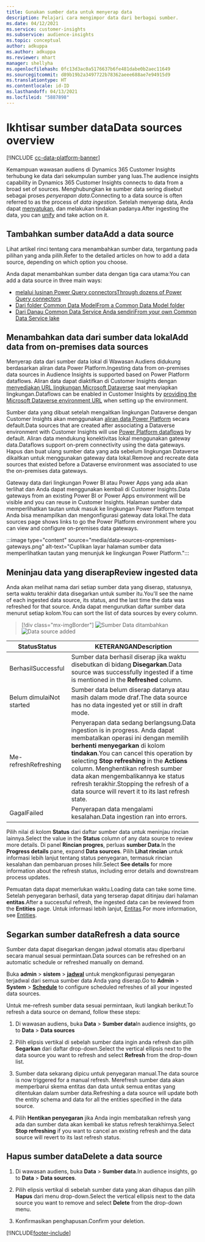 ```yaml
---
title: Gunakan sumber data untuk menyerap data
description: Pelajari cara mengimpor data dari berbagai sumber.
ms.date: 04/12/2021
ms.service: customer-insights
ms.subservice: audience-insights
ms.topic: conceptual
author: adkuppa
ms.author: adkuppa
ms.reviewer: mhart
manager: shellyha
ms.openlocfilehash: 0fc13d3ac0a5176637b6fe481dabe0b2aec11649
ms.sourcegitcommit: d89b19b2a3497722b78362aeee688ae7e94915d9
ms.translationtype: HT
ms.contentlocale: id-ID
ms.lasthandoff: 04/13/2021
ms.locfileid: "5887898"
---
```

# <a name="data-sources-overview"></a><span data-ttu-id="f706e-103">Ikhtisar sumber data</span><span class="sxs-lookup"><span data-stu-id="f706e-103">Data sources overview</span></span>

[!INCLUDE [cc-data-platform-banner](../includes/cc-data-platform-banner.md)]

<span data-ttu-id="f706e-104">Kemampuan wawasan audiens di Dynamics 365 Customer Insights terhubung ke data dari sekumpulan sumber yang luas.</span><span class="sxs-lookup"><span data-stu-id="f706e-104">The audience insights capability in Dynamics 365 Customer Insights connects to data from a broad set of sources.</span></span> <span data-ttu-id="f706e-105">Menghubungkan ke sumber data sering disebut sebagai proses *penyerapan data*.</span><span class="sxs-lookup"><span data-stu-id="f706e-105">Connecting to a data source is often referred to as the process of *data ingestion*.</span></span> <span data-ttu-id="f706e-106">Setelah menyerap data, Anda dapat [menyatukan](data-unification.md), dan melakukan tindakan padanya.</span><span class="sxs-lookup"><span data-stu-id="f706e-106">After ingesting the data, you can [unify](data-unification.md) and take action on it.</span></span>

## <a name="add-a-data-source"></a><span data-ttu-id="f706e-107">Tambahkan sumber data</span><span class="sxs-lookup"><span data-stu-id="f706e-107">Add a data source</span></span>

<span data-ttu-id="f706e-108">Lihat artikel rinci tentang cara menambahkan sumber data, tergantung pada pilihan yang anda pilih.</span><span class="sxs-lookup"><span data-stu-id="f706e-108">Refer to the detailed articles on how to add a data source, depending on which option you choose.</span></span>

<span data-ttu-id="f706e-109">Anda dapat menambahkan sumber data dengan tiga cara utama:</span><span class="sxs-lookup"><span data-stu-id="f706e-109">You can add a data source in three main ways:</span></span>

- [<span data-ttu-id="f706e-110">melalui lusinan Power Query connectors</span><span class="sxs-lookup"><span data-stu-id="f706e-110">Through dozens of Power Query connectors</span></span>](connect-power-query.md)
- [<span data-ttu-id="f706e-111">Dari folder Common Data Model</span><span class="sxs-lookup"><span data-stu-id="f706e-111">From a Common Data Model folder</span></span>](connect-common-data-model.md)
- [<span data-ttu-id="f706e-112">Dari Danau Common Data Service Anda sendiri</span><span class="sxs-lookup"><span data-stu-id="f706e-112">From your own Common Data Service lake</span></span>](connect-common-data-service-lake.md)

## <a name="add-data-from-on-premises-data-sources"></a><span data-ttu-id="f706e-113">Menambahkan data dari sumber data lokal</span><span class="sxs-lookup"><span data-stu-id="f706e-113">Add data from on-premises data sources</span></span>

<span data-ttu-id="f706e-114">Menyerap data dari sumber data lokal di Wawasan Audiens didukung berdasarkan aliran data Power Platform.</span><span class="sxs-lookup"><span data-stu-id="f706e-114">Ingesting data from on-premises data sources in Audience Insights is supported based on Power Platform dataflows.</span></span> <span data-ttu-id="f706e-115">Aliran data dapat diaktifkan di Customer Insights dengan [menyediakan URL lingkungan Microsoft Dataverse](manage-environments.md#create-an-environment-in-an-existing-organization) saat menyiapkan lingkungan.</span><span class="sxs-lookup"><span data-stu-id="f706e-115">Dataflows can be enabled in Customer Insights by [providing the Microsoft Dataverse environment URL](manage-environments.md#create-an-environment-in-an-existing-organization) when setting up the environment.</span></span>

<span data-ttu-id="f706e-116">Sumber data yang dibuat setelah mengaitkan lingkungan Dataverse dengan Customer Insights akan menggunakan [aliran data Power Platform](/power-query/dataflows/overview-dataflows-across-power-platform-dynamics-365) secara default.</span><span class="sxs-lookup"><span data-stu-id="f706e-116">Data sources that are created after associating a Dataverse environment with Customer Insights will use [Power Platform dataflows](/power-query/dataflows/overview-dataflows-across-power-platform-dynamics-365) by default.</span></span> <span data-ttu-id="f706e-117">Aliran data mendukung konektivitas lokal menggunakan gateway data.</span><span class="sxs-lookup"><span data-stu-id="f706e-117">Dataflows support on-prem connectivity using the data gateways.</span></span> <span data-ttu-id="f706e-118">Hapus dan buat ulang sumber data yang ada sebelum lingkungan Dataverse dikaitkan untuk menggunakan gateway data lokal.</span><span class="sxs-lookup"><span data-stu-id="f706e-118">Remove and recreate data sources that existed before a Dataverse environment was associated to use the on-premises data gateways.</span></span>

<span data-ttu-id="f706e-119">Gateway data dari lingkungan Power BI atau Power Apps yang ada akan terlihat dan Anda dapat menggunakan kembali di Customer Insights.</span><span class="sxs-lookup"><span data-stu-id="f706e-119">Data gateways from an existing Power BI or Power Apps environment will be visible and you can reuse in Customer Insights.</span></span> <span data-ttu-id="f706e-120">Halaman sumber data memperlihatkan tautan untuk masuk ke lingkungan Power Platform tempat Anda bisa menampilkan dan mengonfigurasi gateway data lokal.</span><span class="sxs-lookup"><span data-stu-id="f706e-120">The data sources page shows links to go the Power Platform environment where you can view and configure on-premises data gateways.</span></span>

:::image type="content" source="media/data-sources-onpremises-gateways.png" alt-text="Cuplikan layar halaman sumber data memperlihatkan tautan yang menunjuk ke lingkungan Power Platform.":::

## <a name="review-ingested-data"></a><span data-ttu-id="f706e-122">Meninjau data yang diserap</span><span class="sxs-lookup"><span data-stu-id="f706e-122">Review ingested data</span></span>

<span data-ttu-id="f706e-123">Anda akan melihat nama dari setiap sumber data yang diserap, statusnya, serta waktu terakhir data disegarkan untuk sumber itu.</span><span class="sxs-lookup"><span data-stu-id="f706e-123">You'll see the name of each ingested data source, its status, and the last time the data was refreshed for that source.</span></span> <span data-ttu-id="f706e-124">Anda dapat mengurutkan daftar sumber data menurut setiap kolom.</span><span class="sxs-lookup"><span data-stu-id="f706e-124">You can sort the list of data sources by every column.</span></span>

> [!div class="mx-imgBorder"]
> <span data-ttu-id="f706e-125">![Sumber Data ditambahkan](media/configure-data-datasource-added.png "Sumber Data ditambahkan")</span><span class="sxs-lookup"><span data-stu-id="f706e-125">![Data source added](media/configure-data-datasource-added.png "Data source added")</span></span>

|<span data-ttu-id="f706e-126">Status</span><span class="sxs-lookup"><span data-stu-id="f706e-126">Status</span></span>  |<span data-ttu-id="f706e-127">KETERANGAN</span><span class="sxs-lookup"><span data-stu-id="f706e-127">Description</span></span>  |
|---------|---------|
|<span data-ttu-id="f706e-128">Berhasil</span><span class="sxs-lookup"><span data-stu-id="f706e-128">Successful</span></span>   |<span data-ttu-id="f706e-129">Sumber data berhasil diserap jika waktu disebutkan di bidang **Disegarkan**.</span><span class="sxs-lookup"><span data-stu-id="f706e-129">Data source was successfully ingested if a time is mentioned in the **Refreshed** column.</span></span>
|<span data-ttu-id="f706e-130">Belum dimulai</span><span class="sxs-lookup"><span data-stu-id="f706e-130">Not started</span></span>   |<span data-ttu-id="f706e-131">Sumber data belum diserap datanya atau masih dalam mode draf.</span><span class="sxs-lookup"><span data-stu-id="f706e-131">The data source has no data ingested yet or still in draft mode.</span></span>         |
|<span data-ttu-id="f706e-132">Me-refresh</span><span class="sxs-lookup"><span data-stu-id="f706e-132">Refreshing</span></span>    |<span data-ttu-id="f706e-133">Penyerapan data sedang berlangsung.</span><span class="sxs-lookup"><span data-stu-id="f706e-133">Data ingestion is in progress.</span></span> <span data-ttu-id="f706e-134">Anda dapat membatalkan operasi ini dengan memilih **berhenti menyegarkan** di kolom **tindakan**.</span><span class="sxs-lookup"><span data-stu-id="f706e-134">You can cancel this operation by selecting **Stop refreshing** in the **Actions** column.</span></span> <span data-ttu-id="f706e-135">Menghentikan refresh sumber data akan mengembalikannya ke status refresh terakhir.</span><span class="sxs-lookup"><span data-stu-id="f706e-135">Stopping the refresh of a data source will revert it to its last refresh state.</span></span>       |
|<span data-ttu-id="f706e-136">Gagal</span><span class="sxs-lookup"><span data-stu-id="f706e-136">Failed</span></span>     |<span data-ttu-id="f706e-137">Penyerapan data mengalami kesalahan.</span><span class="sxs-lookup"><span data-stu-id="f706e-137">Data ingestion ran into errors.</span></span>         |

<span data-ttu-id="f706e-138">Pilih nilai di kolom **Status** dari daftar sumber data untuk meninjau rincian lainnya.</span><span class="sxs-lookup"><span data-stu-id="f706e-138">Select the value in the **Status** column of any data source to review more details.</span></span> <span data-ttu-id="f706e-139">Di panel **Rincian progres**, perluas **sumber Data**.</span><span class="sxs-lookup"><span data-stu-id="f706e-139">In the **Progress details** pane, expand **Data sources**.</span></span> <span data-ttu-id="f706e-140">Pilih **Lihat rincian** untuk informasi lebih lanjut tentang status penyegaran, termasuk rincian kesalahan dan pembaruan proses hilir.</span><span class="sxs-lookup"><span data-stu-id="f706e-140">Select **See details** for more information about the refresh status, including error details and downstream process updates.</span></span>

<span data-ttu-id="f706e-141">Pemuatan data dapat memerlukan waktu.</span><span class="sxs-lookup"><span data-stu-id="f706e-141">Loading data can take some time.</span></span> <span data-ttu-id="f706e-142">Setelah penyegaran berhasil, data yang terserap dapat ditinjau dari halaman **entitas**.</span><span class="sxs-lookup"><span data-stu-id="f706e-142">After a successful refresh, the ingested data can be reviewed from the **Entities** page.</span></span> <span data-ttu-id="f706e-143">Untuk informasi lebih lanjut, [Entitas](entities.md).</span><span class="sxs-lookup"><span data-stu-id="f706e-143">For more information, see [Entities](entities.md).</span></span>

## <a name="refresh-a-data-source"></a><span data-ttu-id="f706e-144">Segarkan sumber data</span><span class="sxs-lookup"><span data-stu-id="f706e-144">Refresh a data source</span></span>

<span data-ttu-id="f706e-145">Sumber data dapat disegarkan dengan jadwal otomatis atau diperbarui secara manual sesuai permintaan.</span><span class="sxs-lookup"><span data-stu-id="f706e-145">Data sources can be refreshed on an automatic schedule or refreshed manually on demand.</span></span> 

<span data-ttu-id="f706e-146">Buka **admin** > **sistem** > [**jadwal**](system.md#schedule-tab) untuk mengkonfigurasi penyegaran terjadwal dari semua sumber data Anda yang diserap.</span><span class="sxs-lookup"><span data-stu-id="f706e-146">Go to **Admin** > **System** > [**Schedule**](system.md#schedule-tab) to configure scheduled refreshes of all your ingested data sources.</span></span>

<span data-ttu-id="f706e-147">Untuk me-refresh sumber data sesuai permintaan, ikuti langkah berikut:</span><span class="sxs-lookup"><span data-stu-id="f706e-147">To refresh a data source on demand, follow these steps:</span></span>

1. <span data-ttu-id="f706e-148">Di wawasan audiens, buka **Data** > **Sumber data**</span><span class="sxs-lookup"><span data-stu-id="f706e-148">In audience insights, go to **Data** > **Data sources**</span></span>

2. <span data-ttu-id="f706e-149">Pilih elipsis vertikal di sebelah sumber data ingin anda refresh dan pilih **Segarkan** dari daftar drop-down.</span><span class="sxs-lookup"><span data-stu-id="f706e-149">Select the vertical ellipsis next to the data source you want to refresh and select **Refresh** from the drop-down list.</span></span>

3. <span data-ttu-id="f706e-150">Sumber data sekarang dipicu untuk penyegaran manual.</span><span class="sxs-lookup"><span data-stu-id="f706e-150">The data source is now triggered for a manual refresh.</span></span> <span data-ttu-id="f706e-151">Merefresh sumber data akan memperbarui skema entitas dan data untuk semua entitas yang ditentukan dalam sumber data.</span><span class="sxs-lookup"><span data-stu-id="f706e-151">Refreshing a data source will update both the entity schema and data for all the entities specified in the data source.</span></span>

4. <span data-ttu-id="f706e-152">Pilih **Hentikan penyegaran** jika Anda ingin membatalkan refresh yang ada dan sumber data akan kembali ke status refresh terakhirnya.</span><span class="sxs-lookup"><span data-stu-id="f706e-152">Select **Stop refreshing** if you want to cancel an existing refresh and the data source will revert to its last refresh status.</span></span>

## <a name="delete-a-data-source"></a><span data-ttu-id="f706e-153">Hapus sumber data</span><span class="sxs-lookup"><span data-stu-id="f706e-153">Delete a data source</span></span>

1. <span data-ttu-id="f706e-154">Di wawasan audiens, buka **Data** > **Sumber data**.</span><span class="sxs-lookup"><span data-stu-id="f706e-154">In audience insights, go to **Data** > **Data sources**.</span></span>

2. <span data-ttu-id="f706e-155">Pilih elipsis vertikal di sebelah sumber data yang akan dihapus dan pilih **Hapus** dari menu drop-down.</span><span class="sxs-lookup"><span data-stu-id="f706e-155">Select the vertical ellipsis next to the data source you want to remove and select **Delete** from the drop-down menu.</span></span>

3. <span data-ttu-id="f706e-156">Konfirmasikan penghapusan.</span><span class="sxs-lookup"><span data-stu-id="f706e-156">Confirm your deletion.</span></span>


[!INCLUDE[footer-include](../includes/footer-banner.md)]
